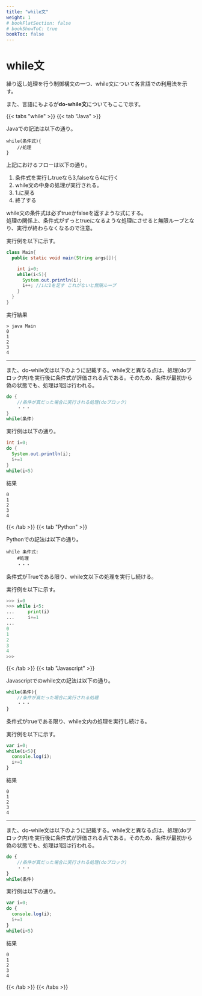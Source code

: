 ```yaml
---
title: "while文"
weight: 1
# bookFlatSection: false
# bookShowToC: true
bookToc: false
---
```


# while文

繰り返し処理を行う制御構文の一つ、while文について各言語での利用法を示す。  

また、言語にもよるが**do-while文**についてもここで示す。

{{< tabs "while" >}}
{{< tab "Java" >}}

Javaでの記法は以下の通り。

```
while(条件式){
    //処理
}
```

上記におけるフローは以下の通り。  

1. 条件式を実行しtrueなら3,falseなら4に行く
2. while文の中身の処理が実行される。
3. 1.に戻る
4. 終了する

while文の条件式は必ずtrueかfalseを返すような式にする。  
処理の関係上、条件式がずっとtrueになるような処理にさせると無限ループとなり、実行が終わらなくなるので注意。  

実行例を以下に示す。  

```java
class Main{
  public static void main(String args[]){

    int i=0;
    while(i<5){
      System.out.println(i);
      i++; //iに1を足す これがないと無限ループ
    }
  }
}
```

実行結果

```
> java Main
0
1
2
3
4
```

<hr>

また、do-while文は以下のように記載する。while文と異なる点は、処理(doブロック内)を実行後に条件式が評価される点である。そのため、条件が最初から偽の状態でも、処理は1回は行われる。

```java
do {
    //条件が真だった場合に実行される処理(doブロック)
    ・・・
}
while(条件)
```

実行例は以下の通り。

```java
int i=0;
do {
  System.out.println(i);
  i+=1
}
while(i<5)
```

結果

```
0
1
2
3
4
```


{{< /tab >}}
{{< tab "Python" >}}

Pythonでの記法は以下の通り。

```
while 条件式:
    #処理
    ・・・
```

条件式がTrueである限り、while文以下の処理を実行し続ける。

実行例を以下に示す。

```python
>>> i=0   
>>> while i<5:
...     print(i)
...     i+=1
... 
0
1
2
3
4
>>>
```

{{< /tab >}}
{{< tab "Javascript" >}}

Javascriptでのwhile文の記法は以下の通り。

```javascript
while(条件){
    //条件が真だった場合に実行される処理
    ・・・
}
```

条件式がtrueである限り、while文内の処理を実行し続ける。

実行例を以下に示す。

```javascript
var i=0;
while(i<5){
  console.log(i);
  i+=1
}
```

結果

```
0
1
2
3
4
```

<hr>

また、do-while文は以下のように記載する。while文と異なる点は、処理(doブロック内)を実行後に条件式が評価される点である。そのため、条件が最初から偽の状態でも、処理は1回は行われる。

```javascript
do {
    //条件が真だった場合に実行される処理(doブロック)
    ・・・
}
while(条件)
```

実行例は以下の通り。

```javascript
var i=0;
do {
  console.log(i);
  i+=1
}
while(i<5)
```

結果

```
0
1
2
3
4
```

{{< /tab >}}
{{< /tabs >}}





